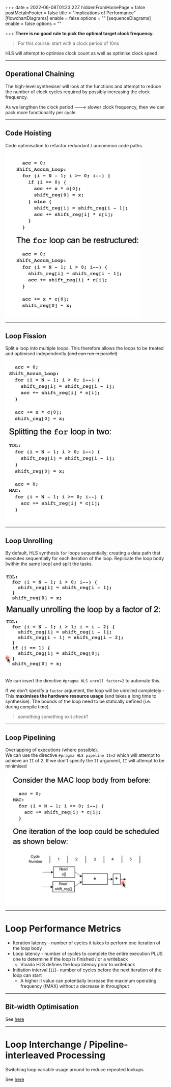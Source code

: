 +++
date = 2022-06-08T01:23:22Z
hiddenFromHomePage = false
postMetaInFooter = false
title = "Implications of Performance"
[flowchartDiagrams]
enable = false
options = ""
[sequenceDiagrams]
enable = false
options = ""

+++
**There is no good rule to pick the optimal target clock frequency.**

> For this course: start with a clock period of 10ns

HLS will attempt to optimise clock count as well as optimise clock speed.

***

## Operational Chaining

The high-level synthesiser will look at the functions and attempt to reduce the number of clock cycles required by possibly increasing the clock frequency.

As we lengthen the clock period ---> slower clock frequency, then we can pack more functionality per cycle.

***

## Code Hoisting

Code optimisation to refactor redundant / uncommon code paths.

![](/uploads/snipaste_2022-06-08_11-30-38.png)

***

## Loop Fission

Split a loop into multiple loops. This therefore allows the loops to be treated and optimised independently <s>(and can run in parallel)</s>

![](/uploads/snipaste_2022-06-08_11-32-14.png)

***

## Loop Unrolling

By default, HLS synthesis `for` loops sequentially; creating a data path that executes sequentially for each iteration of the loop. Replicate the loop body \[within the same loop\] and split the tasks.

![](/uploads/snipaste_2022-06-08_11-38-19.png)

We can insert the directive `#pragma HLS unroll factor=2` to automate this.

If we don't specify a `factor` argument, the loop will be unrolled completely - This **maximises the hardware resource usage** (and takes a long time to synthesise). The bounds of the loop need to be statically defined (i.e. during compile time).

> something something exit check?

***

## Loop Pipelining

Overlapping of executions (where possible).  
We can use the directive `#pragma HLS pipeline II=2` which will attempt to achieve an `II` of 2. If we don't specify the `II` argument, `II` will attempt to be minimised

![](/uploads/snipaste_2022-06-08_12-06-17.png)

***

# Loop Performance Metrics

* Iteration latency - number of cycles it takes to perform one iteration of the loop body
* Loop latency - number of cycles to complete the entire execution PLUS one to determine if the loop is finished / or a writeback
  * Vivado HLS defines the loop latency prior to writeback
* Initiation interval (`II`)- number of cycles before the next iteration of the loop can start
  * A higher II value can potentially increase the maximum operating frequency (fMAX) without a decrease in throughput

***

## Bit-width Optimisation

See [here](../bitwidth-optimisation)

***

# Loop Interchange / Pipeline-interleaved Processing

Switching loop variable usage around to reduce repeated lookups

See [here](../discrete-fourier-transform/#optimisation---loop-interchange)
